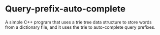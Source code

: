 # Query-prefix-auto-complete
A simple C++ program that uses a trie tree data structure to store words from a dictionary file, and it uses the trie to auto-complete query prefixes.
